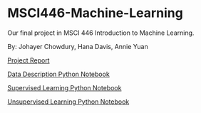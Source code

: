 # MSCI446-Machine-Learning
Our final project in MSCI 446 Introduction to Machine Learning.

By: Johayer Chowdury, Hana Davis, Annie Yuan

[Project Report](https://docs.google.com/document/d/e/2PACX-1vQAsRUSkjgmjDqJHVS2CT2GxOSC8H6R8k9gzaK6_o-PLfVZe81O4b55XqriB_jjooEqu24Dsfj9jIM_/pub)

[Data Description Python Notebook](https://colab.research.google.com/drive/1YQkHuFLg1mQQaSlJ4ZGFjn91i94TiVmy?usp=sharing)

[Supervised Learning Python Notebook](https://colab.research.google.com/drive/168U1ahftcN8uzGZoseUsyTg5NQCWouN2?usp=sharing)

[Unsupervised Learning Python Notebook](https://colab.research.google.com/drive/1EBCjrj-beQ7a2hdRYW8xZ4bzrtrV4KbH?usp=sharing)
